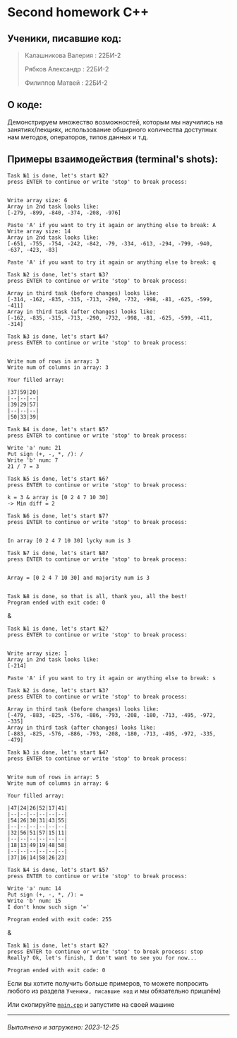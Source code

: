# Second homework C++

## Ученики, писавшие код:
> Калашникова Валерия : 22БИ-2
>
> Рябков Александр : 22БИ-2
>
> Филиппов Матвей : 22БИ-2

## О коде:
Демонстрируем множество возможностей, которым мы научились на занятиях/лекциях, использование обширного количества доступных нам методов, операторов, типов данных и т.д.

## Примеры взаимодействия (terminal's shots):
```
Task №1 is done, let's start №2?
press ENTER to continue or write 'stop' to break process: 


Write array size: 6
Array in 2nd task looks like:
[-279, -899, -840, -374, -208, -976] 

Paste 'A' if you want to try it again or anything else to break: A
Write array size: 14
Array in 2nd task looks like:
[-651, -755, -754, -242, -842, -79, -334, -613, -294, -799, -940, -637, -423, -83] 

Paste 'A' if you want to try it again or anything else to break: q

Task №2 is done, let's start №3?
press ENTER to continue or write 'stop' to break process: 

Array in third task (before changes) looks like:
[-314, -162, -835, -315, -713, -290, -732, -998, -81, -625, -599, -411] 
Array in third task (after changes) looks like:
[-162, -835, -315, -713, -290, -732, -998, -81, -625, -599, -411, -314] 

Task №3 is done, let's start №4?
press ENTER to continue or write 'stop' to break process: 


Write num of rows in array: 3
Write num of columns in array: 3

Your filled array:

|37|59|20|
|--|--|--|
|39|29|57|
|--|--|--|
|50|33|39|

Task №4 is done, let's start №5?
press ENTER to continue or write 'stop' to break process: 

Write 'a' num: 21
Put sign (+, -, *, /): /
Write 'b' num: 7
21 / 7 = 3

Task №5 is done, let's start №6?
press ENTER to continue or write 'stop' to break process: 

k = 3 & array is [0 2 4 7 10 30]
-> Min diff = 2

Task №6 is done, let's start №7?
press ENTER to continue or write 'stop' to break process: 


In array [0 2 4 7 10 30] lycky num is 3

Task №7 is done, let's start №8?
press ENTER to continue or write 'stop' to break process: 


Array = [0 2 4 7 10 30] and majority num is 3


Task №8 is done, so that is all, thank you, all the best!
Program ended with exit code: 0
```
&
```
Task №1 is done, let's start №2?
press ENTER to continue or write 'stop' to break process: 


Write array size: 1
Array in 2nd task looks like:
[-214] 

Paste 'A' if you want to try it again or anything else to break: s

Task №2 is done, let's start №3?
press ENTER to continue or write 'stop' to break process: 

Array in third task (before changes) looks like:
[-479, -883, -825, -576, -886, -793, -208, -180, -713, -495, -972, -335] 
Array in third task (after changes) looks like:
[-883, -825, -576, -886, -793, -208, -180, -713, -495, -972, -335, -479] 

Task №3 is done, let's start №4?
press ENTER to continue or write 'stop' to break process: 


Write num of rows in array: 5
Write num of columns in array: 6

Your filled array:

|47|24|26|52|17|41|
|--|--|--|--|--|--|
|54|26|30|31|43|55|
|--|--|--|--|--|--|
|32|56|51|57|15|11|
|--|--|--|--|--|--|
|18|13|49|19|48|58|
|--|--|--|--|--|--|
|37|16|14|58|26|23|

Task №4 is done, let's start №5?
press ENTER to continue or write 'stop' to break process: 

Write 'a' num: 14
Put sign (+, -, *, /): =
Write 'b' num: 15
I don't know such sign '='

Program ended with exit code: 255
```
&
```
Task №1 is done, let's start №2?
press ENTER to continue or write 'stop' to break process: stop
Really? Ok, let's finish, I don't want to see you for now...

Program ended with exit code: 0
```
Если вы хотите получить больше примеров, то можете попросить любого из раздела `Ученики, писавшие код` и мы обязательно пришлём)

Или скопируйте [`main.cpp`](https://github.com/MatveyFilippov/Second_CPP_HomeTask/blob/main/main.cpp "файл с кодом дз") и запустите на своей машине
***
###### Выполнено и загружено: 2023-12-25
